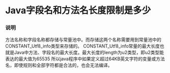 # Java字段名和方法名长度限制是多少
### 说明

方法名称和字段名称都存储与常量池中。而存储这两个名称需要用到常量池中的CONSTANT_Utf8_info类型来存储的。
CONSTANT_Utf8_info常量的最大长度也就是Java中方法、字段名的最大长度。最大长度的length为u2类型，即u2类型能表达的最大值为65535
所以java程序中如果定义超过64KB英文字符的变量或方法名，即使规则和全部字符都是合法的，也会无法编译。